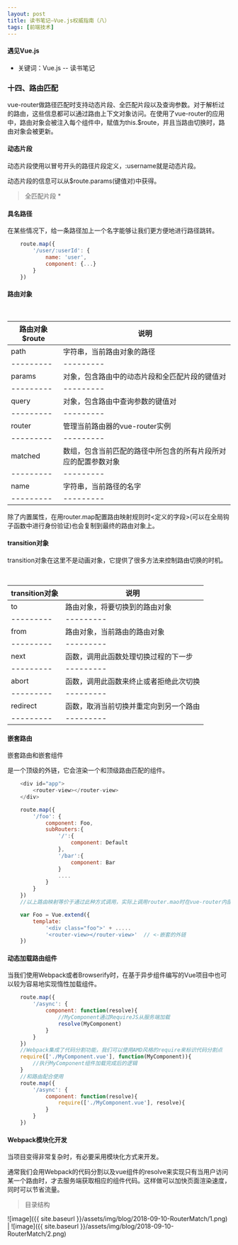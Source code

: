 ```yaml
---
layout: post
title: 读书笔记—Vue.js权威指南（八）
tags: [前端技术]
---
```

#### 遇见Vue.js

* 关键词：Vue.js -- 读书笔记

### 十四、路由匹配

vue-router做路径匹配时支持动态片段、全匹配片段以及查询参数。对于解析过的路由，这些信息都可以通过路由上下文对象访问。在使用了vue-router的应用中，路由对象会被注入每个组件中，赋值为this.$route，并且当路由切换时，路由对象会被更新。

#### 动态片段

动态片段使用以冒号开头的路径片段定义，:username就是动态片段。

动态片段的信息可以从$route.params(键值对)中获得。

> 全匹配片段 *

#### 具名路径

在某些情况下，给一条路径加上一个名字能够让我们更方便地进行路径跳转。

```javascript
    route.map({
        '/user/:userId': {
            name: 'user',
            component: {...}
        }
    })
```

#### 路由对象

<br>

路由对象$route  | 说明
--------- | ---------
path  | 字符串，当前路由对象的路径
--------- | ---------
params  | 对象，包含路由中的动态片段和全匹配片段的键值对
--------- | ---------
query  | 对象，包含路由中查询参数的键值对
--------- | ---------
router  | 管理当前路由器的vue-router实例
--------- | ---------
matched  | 数组，包含当前匹配的路径中所包含的所有片段所对应的配置参数对象
--------- | ---------
name  | 字符串，当前路径的名字
--------- | ---------

除了内置属性，在用router.map配置路由映射规则时<定义的字段>(可以在全局钩子函数中进行身份验证)也会复制到最终的路由对象上。

#### transition对象

transition对象在这里不是动画对象，它提供了很多方法来控制路由切换的时机。

<br>

transition对象  | 说明
--------- | ---------
to  | 路由对象，将要切换到的路由对象
--------- | ---------
from  | 路由对象，当前路由的路由对象
--------- | ---------
next  | 函数，调用此函数处理切换过程的下一步
--------- | ---------
abort  | 函数，调用此函数来终止或者拒绝此次切换
--------- | ---------
redirect  | 函数，取消当前切换并重定向到另一个路由
--------- | ---------

#### 嵌套路由

嵌套路由和嵌套组件

<router-view>是一个顶级的外链，它会渲染一个和顶级路由匹配的组件。

```javascript
    <div id="app">
        <router-view></router-view>
    </div>

    route.map({
        '/foo': {
            component: Foo,
            subRouters:{
                '/':{
                    component: Default
                },
                '/bar':{
                    component: Bar
                }
                ....
            }
        }
    })
    //以上路由映射等价于通过此种方式调用，实际上调用router.mao时在vue-router内部会对每个键值对调用router.on方法来完成路由规则映射

    var Foo = Vue.extend({
        template:
            '<div class="foo">' + .....
            '<router-view></router-view>'  // <-嵌套的外链
    })
```

#### 动态加载路由组件

当我们使用Webpack或者Browserify时，在基于异步组件编写的Vue项目中也可以较为容易地实现惰性加载组件。

```javascript
    route.map({
        '/async': {
            component: function(resolve){
                //MyComponent通过RequireJS从服务端加载
                resolve(MyComponent)
            }
        }
    })
    //Webpack集成了代码分割功能，我们可以使用AMD风格的require来标识代码分割点
    require(['./MyComponent.vue'], function(MyComponent)){
        //执行MyComponent组件加载完成后的逻辑
    }
    //和路由配合使用
    route.map({
        '/async': {
            component: function(resolve){
                require(['./MyComponent.vue'], resolve){
            }
        }
    })
```

#### Webpack模块化开发

当项目变得非常复杂时，有必要采用模块化方式来开发。

通常我们会用Webpack的代码分割以及vue组件的resolve来实现只有当用户访问某一个路由时，才去服务端获取相应的组件代码。这样做可以加快页面渲染速度，同时可以节省流量。

> 目录结构

![image]({{ site.baseurl }}/assets/img/blog/2018-09-10-RouterMatch/1.png) | ![image]({{ site.baseurl }}/assets/img/blog/2018-09-10-RouterMatch/2.png)















